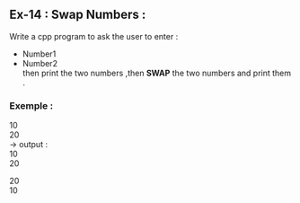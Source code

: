 ## Ex-14 : Swap Numbers : 
Write a cpp program to ask the user to enter :  
- Number1  
- Number2  
then print the two numbers ,then **SWAP** the two numbers and print them .
### Exemple : 
10  
20  
-> output :  
10  
20  

20  
10  

